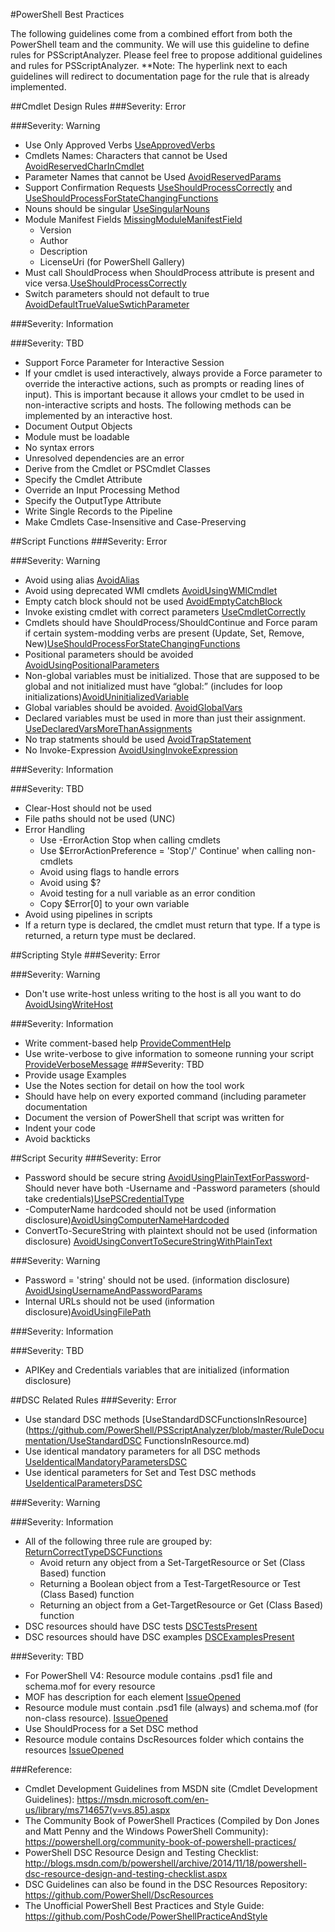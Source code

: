 #PowerShell Best Practices

The following guidelines come from a combined effort from both the PowerShell team and the community. We will use this guideline to define rules for PSScriptAnalyzer. Please feel free to propose additional guidelines and rules for PSScriptAnalyzer. 
**Note: The hyperlink next to each guidelines will redirect to documentation page for the rule that is already implemented.

##Cmdlet Design Rules
###Severity: Error

###Severity: Warning
  - Use Only Approved Verbs [UseApprovedVerbs](https://github.com/PowerShell/PSScriptAnalyzer/blob/master/RuleDocumentation/UseApprovedVerbs.md)
  - Cmdlets Names: Characters that cannot be Used [AvoidReservedCharInCmdlet](https://github.com/PowerShell/PSScriptAnalyzer/blob/master/RuleDocumentation/AvoidReservedCharInCmdlet.md)
  - Parameter Names that cannot be Used [AvoidReservedParams](https://github.com/PowerShell/PSScriptAnalyzer/blob/master/RuleDocumentation/AvoidReservedParams.md)
  - Support Confirmation Requests [UseShouldProcessCorrectly](https://github.com/PowerShell/PSScriptAnalyzer/blob/master/RuleDocumentation/UseShouldProcessCorrectly.md) and [UseShouldProcessForStateChangingFunctions](https://github.com/PowerShell/PSScriptAnalyzer/blob/master/RuleDocumentation/UseShouldProcessForStateChangingFunctions.md)
  - Nouns should be singular [UseSingularNouns](https://github.com/PowerShell/PSScriptAnalyzer/blob/master/RuleDocumentation/UseSingularNouns.md)
  - Module Manifest Fields [MissingModuleManifestField](https://github.com/PowerShell/PSScriptAnalyzer/blob/master/RuleDocumentation/MissingModuleManifestField.md)
    - Version
    - Author
    - Description
    - LicenseUri (for PowerShell Gallery)
  - Must call ShouldProcess when ShouldProcess attribute is present and vice versa.[UseShouldProcessCorrectly](https://github.com/PowerShell/PSScriptAnalyzer/blob/master/RuleDocumentation/UseShouldProcessCorrectly.md)
  - Switch parameters should not default to true  [AvoidDefaultTrueValueSwtichParameter](https://github.com/PowerShell/PSScriptAnalyzer/blob/master/RuleDocumentation/AvoidDefaultTrueValueSwitchParameter.md)
  
###Severity: Information

###Severity: TBD
  - Support Force Parameter for Interactive Session
  - If your cmdlet is used interactively, always provide a Force parameter to override the interactive actions, such as prompts or reading lines of input). This is important because it allows your cmdlet to be used in non-interactive scripts and hosts. The following methods can be implemented by an interactive host.
  - Document Output Objects
  - Module must be loadable
  - No syntax errors
  - Unresolved dependencies are an error
  - Derive from the Cmdlet or PSCmdlet Classes
  - Specify the Cmdlet Attribute
  - Override an Input Processing Method
  - Specify the OutputType Attribute
  - Write Single Records to the Pipeline 
  - Make Cmdlets Case-Insensitive and Case-Preserving 

##Script Functions
###Severity: Error

###Severity: Warning
  - Avoid using alias [AvoidAlias](https://github.com/PowerShell/PSScriptAnalyzer/blob/master/RuleDocumentation/AvoidAlias.md)
  - Avoid using deprecated WMI cmdlets [AvoidUsingWMICmdlet](https://github.com/PowerShell/PSScriptAnalyzer/blob/master/RuleDocumentation/AvoidUsingWMICmdlet.md)
  - Empty catch block should not be used [AvoidEmptyCatchBlock](https://github.com/PowerShell/PSScriptAnalyzer/blob/master/RuleDocumentation/AvoidEmptyCatchBlock.md)
  - Invoke existing cmdlet with correct parameters [UseCmdletCorrectly](https://github.com/PowerShell/PSScriptAnalyzer/blob/master/RuleDocumentation/UseCmdletCorrectly.md)
  - Cmdlets should have ShouldProcess/ShouldContinue and Force param if certain system-modding verbs are present (Update, Set, Remove, New)[UseShouldProcessForStateChangingFunctions](https://github.com/PowerShell/PSScriptAnalyzer/blob/master/RuleDocumentation/UseShouldProcessForStateChangingFunctions.md)
  - Positional parameters should be avoided [AvoidUsingPositionalParameters](https://github.com/PowerShell/PSScriptAnalyzer/blob/master/RuleDocumentation/AvoidUsingPositionalParameters.md)
  - Non-global variables must be initialized. Those that are supposed to be global and not initialized must have “global:” (includes for loop initializations)[AvoidUninitializedVariable](https://github.com/PowerShell/PSScriptAnalyzer/blob/master/RuleDocumentation/AvoidUninitializedVariable.md)
  - Global variables should be avoided. [AvoidGlobalVars](https://github.com/PowerShell/PSScriptAnalyzer/blob/master/RuleDocumentation/AvoidGlobalVars.md)
  - Declared variables must be used in more than just their assignment. [UseDeclaredVarsMoreThanAssignments](https://github.com/PowerShell/PSScriptAnalyzer/blob/master/RuleDocumentation/UseDeclaredVarsMoreThanAssignments.md)
  - No trap statments should be used [AvoidTrapStatement](https://github.com/PowerShell/PSScriptAnalyzer/blob/master/RuleDocumentation/AvoidTrapStatement.md)
  - No Invoke-Expression [AvoidUsingInvokeExpression](https://github.com/PowerShell/PSScriptAnalyzer/blob/master/RuleDocumentation/AvoidUsingInvokeExpression.md)
  
###Severity: Information

###Severity: TBD
  - Clear-Host should not be used
  - File paths should not be used (UNC)
  - Error Handling
    - Use -ErrorAction Stop when calling cmdlets
    - Use $ErrorActionPreference = 'Stop'/' Continue' when calling non-cmdlets
    - Avoid using flags to handle errors
    - Avoid using $?
    - Avoid testing for a null variable as an error condition
    - Copy $Error[0] to your own variable
  - Avoid using pipelines in scripts
  - If a return type is declared, the cmdlet must return that type. If a type is returned, a return type must be declared.

##Scripting Style
###Severity: Error

###Severity: Warning 
  - Don't use write-host unless writing to the host is all you want to do [AvoidUsingWriteHost](https://github.com/PowerShell/PSScriptAnalyzer/blob/master/RuleDocumentation/AvoidUsingWriteHost.md)

###Severity: Information
  - Write comment-based help [ProvideCommentHelp](https://github.com/PowerShell/PSScriptAnalyzer/blob/master/RuleDocumentation/ProvideCommentHelp.md)
  - Use write-verbose to give information to someone running your script [ProvideVerboseMessage](https://github.com/PowerShell/PSScriptAnalyzer/blob/master/RuleDocumentation/ProvideVerboseMessage.md)
###Severity: TBD
  - Provide usage Examples
  - Use the Notes section for detail on how the tool work
  - Should have help on every exported command (including parameter documentation
  - Document the version of PowerShell that script was written for  
  - Indent your code
  - Avoid backticks


##Script Security
###Severity: Error
  - Password should be secure string [AvoidUsingPlainTextForPassword](https://github.com/PowerShell/PSScriptAnalyzer/blob/master/RuleDocumentation/AvoidUsingPlainTextForPassword.md)- Should never have both -Username and -Password parameters (should take credentials)[UsePSCredentialType](https://github.com/PowerShell/PSScriptAnalyzer/blob/master/RuleDocumentation/UsePSCredentialType.md)
  - -ComputerName hardcoded should not be used (information disclosure)[AvoidUsingComputerNameHardcoded](https://github.com/PowerShell/PSScriptAnalyzer/blob/master/RuleDocumentation/AvoidUsingComputerNameHardcoded.md)
  - ConvertTo-SecureString with plaintext should not be used (information disclosure) [AvoidUsingConvertToSecureStringWithPlainText](https://github.com/PowerShell/PSScriptAnalyzer/blob/master/RuleDocumentation/AvoidUsingConvertToSecureStringWithPlainText.md)
  
###Severity: Warning
- Password = 'string' should not be used. (information disclosure) [AvoidUsingUsernameAndPasswordParams](https://github.com/PowerShell/PSScriptAnalyzer/blob/master/RuleDocumentation/AvoidUsingUsernameAndPasswordParams.md)
- Internal URLs should not be used (information disclosure)[AvoidUsingFilePath](https://github.com/PowerShell/PSScriptAnalyzer/blob/master/RuleDocumentation/AvoidUsingFilePath.md)

###Severity: Information

###Severity: TBD
  - APIKey and Credentials variables that are initialized (information disclosure)

##DSC Related Rules
###Severity: Error
  - Use standard DSC methods [UseStandardDSCFunctionsInResource](https://github.com/PowerShell/PSScriptAnalyzer/blob/master/RuleDocumentation/UseStandardDSC FunctionsInResource.md)
  - Use identical mandatory parameters for all DSC methods [UseIdenticalMandatoryParametersDSC](https://github.com/PowerShell/PSScriptAnalyzer/blob/master/RuleDocumentation/UseIdenticalMandatoryParametersDSC.md)
  - Use identical parameters for Set and Test DSC methods [UseIdenticalParametersDSC](https://github.com/PowerShell/PSScriptAnalyzer/blob/master/RuleDocumentation/UseIdenticalParametersDSC.md)

###Severity: Warning

###Severity: Information
  - All of the following three rule are grouped by: [ReturnCorrectTypeDSCFunctions](https://github.com/PowerShell/PSScriptAnalyzer/blob/master/RuleDocumentation/ReturnCorrectTypeDSCFunctions.md)
    - Avoid return any object from a Set-TargetResource or Set (Class Based) function
    - Returning a Boolean object from a Test-TargetResource or Test (Class Based) function
    - Returning an object from a Get-TargetResource or Get (Class Based) function
  - DSC resources should have DSC tests [DSCTestsPresent](https://github.com/PowerShell/PSScriptAnalyzer/blob/master/RuleDocumentation/DscTestsPresent.md)
  - DSC resources should have DSC examples [DSCExamplesPresent](https://github.com/PowerShell/PSScriptAnalyzer/blob/master/RuleDocumentation/DscExamplesPresent.md)
  
###Severity: TBD
  - For PowerShell V4: Resource module contains .psd1 file and schema.mof for every resource 
  - MOF has description for each element [IssueOpened](https://github.com/PowerShell/PSScriptAnalyzer/issues/131)
  - Resource module must contain .psd1 file (always) and schema.mof (for non-class resource). [IssueOpened](https://github.com/PowerShell/PSScriptAnalyzer/issues/116)
  - Use ShouldProcess for a Set DSC method
  - Resource module contains DscResources folder which contains the resources [IssueOpened](https://github.com/PowerShell/PSScriptAnalyzer/issues/130)

###Reference:
* Cmdlet Development Guidelines from MSDN site (Cmdlet Development Guidelines): https://msdn.microsoft.com/en-us/library/ms714657(v=vs.85).aspx 
* The Community Book of PowerShell Practices (Compiled by Don Jones and Matt Penny and the Windows PowerShell Community): https://powershell.org/community-book-of-powershell-practices/
* PowerShell DSC Resource Design and Testing Checklist: http://blogs.msdn.com/b/powershell/archive/2014/11/18/powershell-dsc-resource-design-and-testing-checklist.aspx
* DSC Guidelines can also be found in the DSC Resources Repository: https://github.com/PowerShell/DscResources
* The Unofficial PowerShell Best Practices and Style Guide: https://github.com/PoshCode/PowerShellPracticeAndStyle
